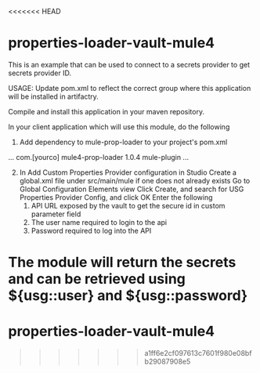 <<<<<<< HEAD
# properties-loader-vault-mule4

This is an example that can be used to connect to a secrets provider to get secrets provider ID.

USAGE:
Update pom.xml to reflect the correct group where this application will be installed in artifactry.

Compile and install this application in your maven repository.

In your client application which will use this module, do the following

1) Add dependency to mule-prop-loader to your project's pom.xml
<dependencies>
...
<dependency>
<groupId>com.[yourco]</groupId>
<artifactId>mule4-prop-loader</artifactId>
<version>1.0.4</version>
<classifier>mule-plugin</classifier>
</dependency>
...
</dependencies>

2. In Add Custom Properties Provider configuration in Studio
  Create a global.xml file under src/main/mule if one does not already exists
  Go to Global Configuration Elements view
  Click Create, and search for USG Properties Provider Config, and click OK
  Enter the following
    1) API URL exposed by the vault to get the secure id in custom parameter field
    2) The user name required to login to the api
    3) Password required to log into the API


The module will return the secrets and can be retrieved using ${usg::user} and ${usg::password}
=======
# properties-loader-vault-mule4
>>>>>>> a1ff6e2cf097613c7601f980e08bfb29087908e5
